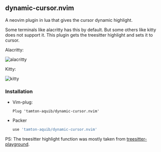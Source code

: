 
## dynamic-cursor.nvim
A neovim plugin in lua that gives the cursor dynamic highlight.

Some terminals like alacritty has this by default. But some others like kitty does not support it.
This plugin gets the treesitter highlight and sets it to cursor.

Alacritty:

![alacritty](https://i.imgur.com/JtSV9ZD.png)

Kitty:

![kitty](https://i.imgur.com/pR2t7EY.png)

### Installation
* Vim-plug:
    ```vim
    Plug 'tamton-aquib/dynamic-cursor.nvim'
    ```
* Packer
    ```lua
    use 'tamton-aquib/dynamic-cursor.nvim'
    ```


PS: The treesitter highlight function was mostly taken from [treesitter-playground](https://github.com/nvim-treesitter/playground).
